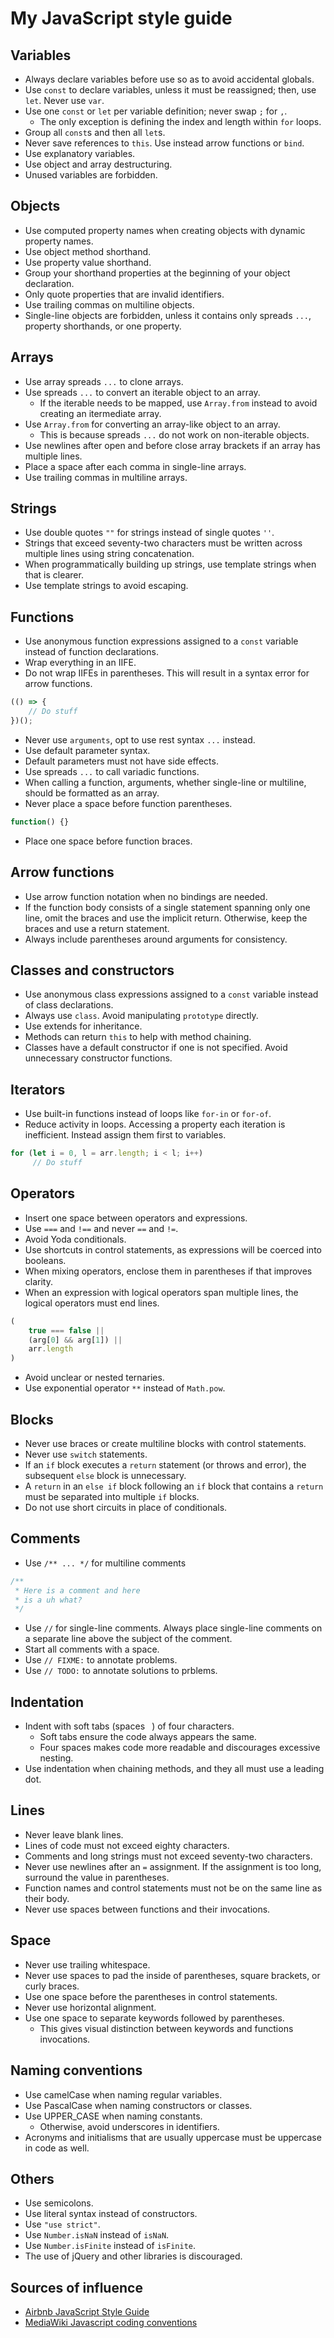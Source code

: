 # My JavaScript style guide
## Variables
* Always declare variables before use so as to avoid accidental globals.
* Use `const` to declare variables, unless it must be reassigned; then, use `let`. Never use `var`.
* Use one `const` or `let` per variable definition; never swap `;` for `,`.
    * The only exception is defining the index and length within `for` loops.
* Group all `const`s and then all `let`s.
* Never save references to `this`. Use instead arrow functions or `bind`.
* Use explanatory variables.
* Use object and array destructuring.
* Unused variables are forbidden.

## Objects
* Use computed property names when creating objects with dynamic property names.
* Use object method shorthand.
* Use property value shorthand.
* Group your shorthand properties at the beginning of your object declaration.
* Only quote properties that are invalid identifiers.
* Use trailing commas on multiline objects.
* Single-line objects are forbidden, unless it contains only spreads `...`, property shorthands, or one property.

## Arrays
* Use array spreads `...` to clone arrays.
* Use spreads `...` to convert an iterable object to an array.
   * If the iterable needs to be mapped, use `Array.from` instead to avoid creating an itermediate array.
* Use `Array.from` for converting an array-like object to an array.
   * This is because spreads `...` do not work on non-iterable objects.
* Use newlines after open and before close array brackets if an array has multiple lines.
* Place a space after each comma in single-line arrays.
* Use trailing commas in multiline arrays.

## Strings
* Use double quotes `""` for strings instead of single quotes `''`.
* Strings that exceed seventy-two characters must be written across multiple lines using string concatenation.
* When programmatically building up strings, use template strings when that is clearer.
* Use template strings to avoid escaping.

## Functions
* Use anonymous function expressions assigned to a `const` variable instead of function declarations.
* Wrap everything in an IIFE.
* Do not wrap IIFEs in parentheses. This will result in a syntax error for arrow functions.
```javascript
(() => {
    // Do stuff
})();
```
* Never use `arguments`, opt to use rest syntax `...` instead.
* Use default parameter syntax.
* Default parameters must not have side effects.
* Use spreads `...` to call variadic functions.
* When calling a function, arguments, whether single-line or multiline, should be formatted as an array.
* Never place a space before function parentheses.
```javascript
function() {}
```
* Place one space before function braces.

## Arrow functions
* Use arrow function notation when no bindings are needed.
* If the function body consists of a single statement spanning only one line, omit the braces and use the implicit return. Otherwise, keep the braces and use a return statement.
* Always include parentheses around arguments for consistency.

## Classes and constructors
* Use anonymous class expressions assigned to a `const` variable instead of class declarations.
* Always use `class`. Avoid manipulating `prototype` directly.
* Use extends for inheritance.
* Methods can return `this` to help with method chaining.
* Classes have a default constructor if one is not specified. Avoid unnecessary constructor functions.

## Iterators
* Use built-in functions instead of loops like `for-in` or `for-of`.
* Reduce activity in loops. Accessing a property each iteration is inefficient. Instead assign them first to variables.
```javascript
for (let i = 0, l = arr.length; i < l; i++)
     // Do stuff
```

## Operators
* Insert one space between operators and expressions.
* Use `===` and `!==` and never `==` and `!=`.
* Avoid Yoda conditionals.
* Use shortcuts in control statements, as expressions will be coerced into booleans.
* When mixing operators, enclose them in parentheses if that improves clarity.
* When an expression with logical operators span multiple lines, the logical operators must end lines.
```javascript
(
    true === false ||
    (arg[0] && arg[1]) ||
    arr.length
)
```
* Avoid unclear or nested ternaries.
* Use exponential operator `**` instead of `Math.pow`.

## Blocks
* Never use braces or create multiline blocks with control statements.
* Never use `switch` statements.
* If an `if` block executes a `return` statement (or throws and error), the subsequent `else` block is unnecessary.
* A `return` in an `else if` block following an `if` block that contains a `return` must be separated into multiple `if` blocks.
* Do not use short circuits in place of conditionals.

## Comments
* Use `/** ... */` for multiline comments
```javascript
/**
 * Here is a comment and here
 * is a uh what?
 */
```
* Use `//` for single-line comments. Always place single-line comments on a separate line above the subject of the comment.
* Start all comments with a space.
* Use `// FIXME:` to annotate problems.
* Use `// TODO:` to annotate solutions to prblems.

## Indentation
* Indent with soft tabs (spaces ` `) of four characters.
    * Soft tabs ensure the code always appears the same.
    * Four spaces makes code more readable and discourages excessive nesting.
* Use indentation when chaining methods, and they all must use a leading dot.

## Lines
* Never leave blank lines.
* Lines of code must not exceed eighty characters.
* Comments and long strings must not exceed seventy-two characters.
* Never use newlines after an `=` assignment. If the assignment is too long, surround the value in parentheses.
* Function names and control statements must not be on the same line as their body.
* Never use spaces between functions and their invocations.

## Space
* Never use trailing whitespace.
* Never use spaces to pad the inside of parentheses, square brackets, or curly braces.
* Use one space before the parentheses in control statements.
* Never use horizontal alignment.
* Use one space to separate keywords followed by parentheses.
    * This gives visual distinction between keywords and functions invocations.

## Naming conventions
* Use camelCase when naming regular variables.
* Use PascalCase when naming constructors or classes.
* Use UPPER_CASE when naming constants.
    * Otherwise, avoid underscores in identifiers.
* Acronyms and initialisms that are usually uppercase must be uppercase in code as well.

## Others
* Use semicolons.
* Use literal syntax instead of constructors.
* Use `"use strict"`.
* Use `Number.isNaN` instead of `isNaN`.
* Use `Number.isFinite` instead of `isFinite`.
* The use of jQuery and other libraries is discouraged.

## Sources of influence
* [Airbnb JavaScript Style Guide](https://github.com/airbnb/javascript)
* [MediaWiki Javascript coding conventions](https://mediawiki.org/wiki/Manual:Coding_conventions/JavaScript)
